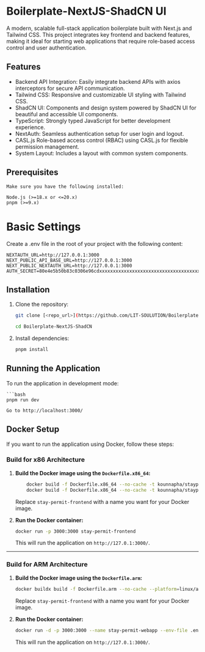 # Boilerplate-NextJS-ShadCN UI

A modern, scalable full-stack application boilerplate built with Next.js and Tailwind CSS. This project integrates key frontend and backend features, making it ideal for starting web applications that require role-based access control and user authentication.

## Features

- Backend API Integration: Easily integrate backend APIs with axios interceptors for secure API communication.
- Tailwind CSS: Responsive and customizable UI styling with Tailwind CSS.
- ShadCN UI: Components and design system powered by ShadCN UI for beautiful and accessible UI components.
- TypeScript: Strongly typed JavaScript for better development experience.
- NextAuth: Seamless authentication setup for user login and logout.
- CASL.js Role-based access control (RBAC) using CASL.js for flexible permission management.
- System Layout: Includes a layout with common system components.

## Prerequisites

    Make sure you have the following installed:

    Node.js (>=18.x or <=20.x)
    pnpm (>=9.x)

# Basic Settings

Create a .env file in the root of your project with the following content:

    NEXTAUTH_URL=http://127.0.0.1:3000
    NEXT_PUBLIC_API_BASE_URL=http://127.0.0.1:3000
    NEXT_PUBLIC_NEXTAUTH_URL=http://127.0.0.1:3000
    AUTH_SECRET=80e4e5b50b83c0306e96cdxxxxxxxxxxxxxxxxxxxxxxxxxxxxxxxxxxxxx

## Installation

1. Clone the repository:

    ```bash
    git clone [<repo_url>](https://github.com/LIT-SOULUTION/Boilerplate-NextJS-ShadCN.git)

    cd Boilerplate-NextJS-ShadCN

2. Install dependencies:

    ```bash
    pnpm install

## Running the Application

To run the application in development mode:

    ```bash
    pnpm run dev
    
    Go to http://localhost:3000/




## Docker Setup

If you want to run the application using Docker, follow these steps:

### Build for x86 Architecture

1. **Build the Docker image using the `Dockerfile.x86_64`:**

    ```bash
        docker build -f Dockerfile.x86_64 --no-cache -t kounnapha/staypermit-f:frontend-0.3.3 .
        docker build -f Dockerfile.x86_64 --no-cache -t kounnapha/staypermit-b:backend "versionxxxx" .
    ```

    Replace `stay-permit-frontend` with a name you want for your Docker image.

2. **Run the Docker container:**

    ```bash
    docker run -p 3000:3000 stay-permit-frontend
    ```

    This will run the application on `http://127.0.1:3000/`.

---

### Build for ARM Architecture

1. **Build the Docker image using the `Dockerfile.arm`:**

    ```bash
    docker buildx build -f Dockerfile.arm --no-cache --platform=linux/amd64 -t stay-permit-frontend .
    ```

    Replace `stay-permit-frontend` with a name you want for your Docker image.

2. **Run the Docker container:**

    ```bash
    docker run -d -p 3000:3000 --name stay-permit-webapp --env-file .env stay-permit-webapp
    ```

    This will run the application on `http://127.0.1:3000/`.